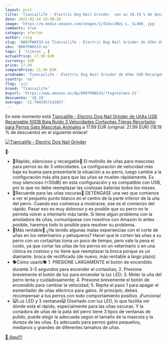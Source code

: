 ```yaml
---
layout: post
title: 'Tiancailife - Electric Dog Nail Grinder  con un 18.19 % de descuento'
date: 2021-02-24 19:40:20
image: 'https://m.media-amazon.com/images/I/41Uxc3BeL-L._SL400_.jpg'
comments: true
category: ofertas
author: ring
slug: 'B087PW8X33-es Tiancailife - Electric Dog Nail Grinder de UñAs USB...'
sku: 'B087PW8X33-es'
tags: [ 'tijeras', ]
actualPrice: 17.99 EUR
currency: EUR
price: 17.99
comparePrice: 21.99 EUR
prodname: 'Tiancailife - Electric Dog Nail Grinder de UñAs USB Recargable 50DB Baja Ruido 3 Velocidades Cortauñas Tijeras Recortador para Perros Gato Mascotas Animales'
country: 'es'
flag: '🇪🇸'
brand: 'Tiancailife'
buyurl: 'https://www.amazon.es/dp/B087PW8X33/?tag=tolees-21'
descuento: '18.19'
average: '21.7042857142857'
---
```


En este momento está [Tiancailife - Electric Dog Nail Grinder de UñAs USB Recargable 50DB Baja Ruido 3 Velocidades Cortauñas Tijeras Recortador para Perros Gato Mascotas Animales](https://www.amazon.es/dp/B087PW8X33/?tag=tolees-21) a 17.99 EUR (original: 21.99 EUR) (18.19 %  de descuento) en el siguiente enlace!

[![Tiancailife - Electric Dog Nail Grinder ](https://m.media-amazon.com/images/I/41Uxc3BeL-L._SL400_.jpg)](https://www.amazon.es/dp/B087PW8X33/?tag=tolees-21)

🔎:

- 🐰Rápido, silencioso y recargable🐰 El molinillo de uñas para mascotas para perros es de 3 velocidades. La configuración de velocidad más baja es buena para presentarle la situación a su perro, luego cambie a la configuración más alta para que las uñas se muelen rápidamente. Es muy silencioso (<50dB) en esta configuración y es compatible con USB, por lo que no debe reemplazar las costosas baterías todos los meses.
- 🐇Recuerde para las uñas oscuras🐇 DETÉNGASE una vez que comience a ver el pequeño punto blanco en el centro de la parte inferior de la uña del perro. Cuando eso comienza a mostrarse, ese es el comienzo del rápido. Pasar eso es muy doloroso y es posible que su perro no le permita volver a intentarlo más tarde. Si tiene algún problema con la amoladora de uñas, comuníquese con nosotros con Amazon lo antes posible, haremos todo lo posible para resolver su problema.
- 🐶Más rentable🐶 ¿Ha tenido algunas malas experiencias con el corte de uñas en los veterinarios y peluqueros? Hacer que le corten las uñas a su perro con un cortaúñas toma un poco de tiempo, pero vale la pena el costo, ya que cortar las uñas de los perros en un veterinario o en una clínica es costoso y no tiene que reemplazar la broca porque es un diamante. broca de rectificado (de nuevo, más rentable a largo plazo).
- 🐕Cómo usarlo🐕 1. PRESIONE LARGAMENTE el botón de encendido durante 3-5 segundos para encender el cortaúñas; 2. Presione brevemente el botón de luz para encender la luz LED; 3. Moler la uña del perro lenta y cuidadosamente; 4. Presione brevemente el botón de encendido para cambiar la velocidad; 5. Repita el paso 1 para apagar el esmerilador de uñas eléctrico para gatos. Al principio, debes recompensar a tus perros con todo comportamiento positivo. ¡Funciona!
- 😺Luz LED y 3 ventanas😺 Diseñado con luz LED, lo que facilita ver dónde está el rápido, especialmente para las uñas oscuras. Y la cortadora de uñas de la pata del perro tiene 3 tipos de ventanas de pulido, puede elegir la adecuada según el tamaño de la mascota y la dureza de las uñas. Es adecuado para perros gatos pequeños, medianos y grandes de diferentes tamaños de uñas.

[🛒 Aquí!!!](https://www.amazon.es/dp/B087PW8X33/?tag=tolees-21)
